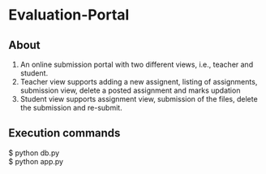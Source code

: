 # Evaluation-Portal

## About
1. An online submission portal with two different views, i.e., teacher and student.
2. Teacher view supports adding a new assignent, listing of assignments, submission view, delete a posted assignment and marks updation
3. Student view supports assignment view, submission of the files, delete the submission and re-submit.

## Execution commands
$ python db.py </br>
$ python app.py 
